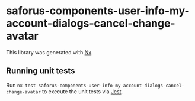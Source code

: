 # saforus-components-user-info-my-account-dialogs-cancel-change-avatar

This library was generated with [Nx](https://nx.dev).

## Running unit tests

Run `nx test saforus-components-user-info-my-account-dialogs-cancel-change-avatar` to execute the unit tests via [Jest](https://jestjs.io).
